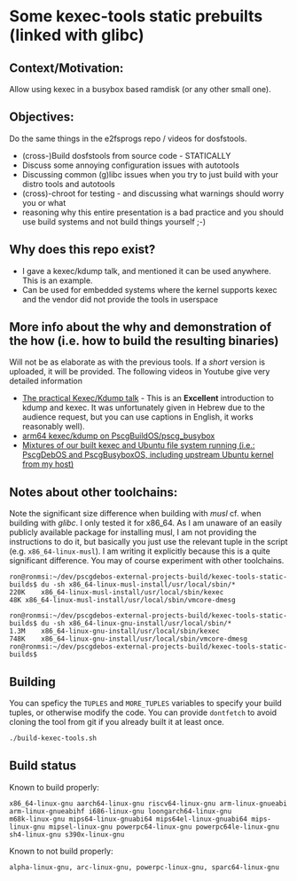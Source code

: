 # Some kexec-tools static prebuilts (linked with glibc)

## Context/Motivation:
Allow using kexec in a busybox based ramdisk (or any other small one).

## Objectives:
Do the same things in the e2fsprogs repo / videos for dosfstools.
- (cross-)Build dosfstools from source code - STATICALLY
- Discuss some annoying configuration issues with autotools
- Discussing common (g)libc issues when you try to just build with your distro tools and autotools
- (cross)-chroot for testing - and discussing what warnings should worry you or what
- reasoning why this entire presentation is a bad practice and you should use build systems and not build things yourself ;-)

## Why does this repo exist?
- I gave a kexec/kdump talk, and mentioned it can be used anywhere. This is an example.
- Can be used for embedded systems where the kernel supports kexec and the vendor did not provide the tools in userspace

## More info about the why and demonstration of the how (i.e. how to build the resulting binaries)
Will not be as elaborate as with the previous tools. If a *short* version is uploaded, it will be provided.
The following videos in Youtube give very detailed information
- [The practical Kexec/Kdump talk](https://www.youtube.com/watch?v=U-DKdswpVT4&list=PLBaH8x4hthVysdRTOlg2_8hL6CWCnN5l-&index=80) - This is an **Excellent** introduction to kdump and kexec. It was unfortunately given in Hebrew due to the audience request, but you can use captions in English, it works reasonably well).
- [arm64 kexec/kdump on PscgBuildOS/pscg_busybox](https://www.youtube.com/watch?v=GKWMN53PxjM&list=PLBaH8x4hthVysdRTOlg2_8hL6CWCnN5l-&index=82)
- [Mixtures of our built kexec and Ubuntu file system running (i.e.: PscgDebOS and PscgBusyboxOS, including upstream Ubuntu kernel from my host)](https://www.youtube.com/watch?v=4ljjbzHWKIo&list=PLBaH8x4hthVysdRTOlg2_8hL6CWCnN5l-&index=83&pp=gAQBiAQB)

## Notes about other toolchains:
Note the significant size difference when building with *musl* cf. when building with *glibc*. I only tested it for x86_64.
As I am unaware of an easily publicly available package for installing musl, I am not providing the instructions to do it, but basically you just
use the relevant tuple in the script (e.g. `x86_64-linux-musl`). I am writing it explicitly because this is a quite significant difference.
You may of course experiment with other toolchains.

```
ron@ronmsi:~/dev/pscgdebos-external-projects-build/kexec-tools-static-builds$ du -sh x86_64-linux-musl-install/usr/local/sbin/*
220K	x86_64-linux-musl-install/usr/local/sbin/kexec
48K	x86_64-linux-musl-install/usr/local/sbin/vmcore-dmesg

ron@ronmsi:~/dev/pscgdebos-external-projects-build/kexec-tools-static-builds$ du -sh x86_64-linux-gnu-install/usr/local/sbin/*
1.3M	x86_64-linux-gnu-install/usr/local/sbin/kexec
748K	x86_64-linux-gnu-install/usr/local/sbin/vmcore-dmesg
ron@ronmsi:~/dev/pscgdebos-external-projects-build/kexec-tools-static-builds$ 
```

## Building
You can speficy the `TUPLES` and `MORE_TUPLES` variables to specify your build tuples, or otherwise modify the code. You can provide `dontfetch` to avoid cloning the tool from git if you already built it at least once.
```bash
./build-kexec-tools.sh
```

## Build status
Known to build properly:
```
x86_64-linux-gnu aarch64-linux-gnu riscv64-linux-gnu arm-linux-gnueabi arm-linux-gnueabihf i686-linux-gnu loongarch64-linux-gnu
m68k-linux-gnu mips64-linux-gnuabi64 mips64el-linux-gnuabi64 mips-linux-gnu mipsel-linux-gnu powerpc64-linux-gnu powerpc64le-linux-gnu sh4-linux-gnu s390x-linux-gnu
```

Known to not build properly:
```
alpha-linux-gnu, arc-linux-gnu, powerpc-linux-gnu, sparc64-linux-gnu
```
